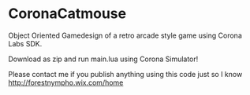 # CoronaCatmouse

Object Oriented Gamedesign of a retro arcade style game using Corona Labs SDK.

Download as zip and run main.lua using Corona Simulator!

Please contact me if you publish anything using this code just so I know
http://forestnympho.wix.com/home
